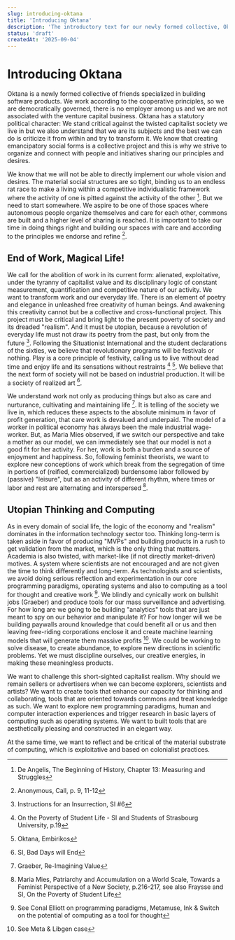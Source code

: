 ```yaml
---
slug: introducing-oktana
title: 'Introducing Oktana'
description: 'The introductory text for our newly formed collective, Oktana. Read about why we came together, our critique and vision for work and technology and our desires for the present and future of our initiative.'
status: 'draft'
createdAt: '2025-09-04'
---
```


# Introducing Oktana

Oktana is a newly formed collective of friends specialized in building software products. We work according to the cooperative principles, so we are democratically governed, there is no employer among us and we are not associated with the venture capital business. Oktana has a statutory political character: We stand critical against the twisted capitalist society we live in but we also understand that we are its subjects and the best we can do is criticize it from within and try to transform it. We know that creating emancipatory social forms is a collective project and this is why we strive to organize and connect with people and initiatives sharing our principles and desires.

We know that we will not be able to directly implement our whole vision and desires. The material social structures are so tight, binding us to an endless rat race to make a living within a competitive individualistic framework where the activity of one is pitted against the activity of the other [^1]. But we need to start somewhere. We aspire to be one of those spaces where autonomous people organize themselves and care for each other, commons are built and a higher level of sharing is reached. It is important to take our time in doing things right and building our spaces with care and according to the principles we endorse and refine [^2].

## End of Work, Magical Life!

We call for the abolition of work in its current form: alienated, exploitative, under the tyranny of capitalist value and its disciplinary logic of constant measurement, quantification and competitive nature of our activity. We want to transform work and our everyday life. There is an element of poetry and elegance in unleashed free creativity of human beings. And awakening this creativity cannot but be a collective and cross-functional project. This project must be critical and bring light to the present poverty of society and its dreaded \"realism\". And it must be utopian, because a revolution of everyday life must not draw its poetry from the past, but only from the future [^3]. Following the Situationist International and the student declarations of the sixties, we believe that revolutionary programs will be festivals or nothing. Play is a core principle of festivity, calling us to live without dead time and enjoy life and its sensations without restraints [^4] [^5]. We believe that the next form of society will not be based on industrial production. It will be a society of realized art [^6].

We understand work not only as producing things but also as care and nurturance, cultivating and maintaining life [^7]. It is telling of the society we live in, which reduces these aspects to the absolute minimum in favor of profit generation, that care work is devalued and underpaid. The model of a worker in political economy has always been the male industrial wage-worker. But, as Maria Mies observed, if we switch our perspective and take a mother as our model, we can immediately see that our model is not a good fit for her activity. For her, work is both a burden and a source of enjoyment and happiness. So, following feminist theorists, we want to explore new conceptions of work which break from the segregation of time in portions of (reified, commercialized) burdensome labor followed by (passive) \"leisure\", but as an activity of different rhythm, where times or labor and rest are alternating and interspersed [^8].

## Utopian Thinking and Computing

As in every domain of social life, the logic of the economy and \"realism\" dominates in the information technology sector too. Thinking long-term is taken aside in favor of producing \"MVPs\" and building products in a rush to get validation from the market, which is the only thing that matters. Academia is also twisted, with market-like (if not directly market-driven) motives. A system where scientists are not encouraged and are not given the time to think differently and long-term. As technologists and scientists, we avoid doing serious reflection and experimentation in our core programming paradigms, operating systems and also to computing as a tool for thought and creative work [^9]. We blindly and cynically work on bullshit jobs (Graeber) and produce tools for our mass surveillance and advertising. For how long are we going to be building \"analytics\" tools that are just meant to spy on our behavior and manipulate it? For how longer will we be building paywalls around knowledge that could benefit all or us and then leaving free-riding corporations enclose it and create machine learning models that will generate them massive profits [^10]. We could be working to solve disease, to create abundance, to explore new directions in scientific problems. Yet we must discipline ourselves, our creative energies, in making these meaningless products.

We want to challenge this short-sighted capitalist realism. Why should we remain sellers or advertisers when we can become explorers, scientists and artists? We want to create tools that enhance our capacity for thinking and collaborating, tools that are oriented towards commons and treat knowledge as such. We want to explore new programming paradigms, human and computer interaction experiences and trigger research in basic layers of computing such as operating systems. We want to built tools that are aesthetically pleasing and constructed in an elegant way.

At the same time, we want to reflect and be critical of the material substrate of computing, which is exploitative and based on colonialist practices.

[^1]: De Angelis, The Beginning of History, Chapter 13: Measuring and Struggles

[^2]: Anonymous, Call, p. 9, 11-12

[^3]: Instructions for an Insurrection, SI #6

[^4]: On the Poverty of Student Life - SI and Students of Strasbourg University, p.19

[^5]: Oktana, Embirikos

[^6]: SI, Bad Days will End

[^7]: Graeber, Re-Imagining Value

[^8]: Maria Mies, Patriarchy and Accumulation on a World Scale, Towards a Feminist Perspective of a New Society, p.216-217, see also Fraysse and SI, On the Poverty of Student Life

[^9]: See Conal Elliott on programming paradigms, Metamuse, Ink & Switch on the potential of computing as a tool for thought

[^10]: See Meta & Libgen case
